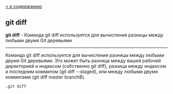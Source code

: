 [< к содержанию](./readme.md)

## git diff

**git diff** - Команда git diff используется для вычисления разницы между любыми двумя Git деревьями

---

Команда git diff используется для вычисления разницы между любыми двумя Git деревьями. Это может быть разница между вашей рабочей директорией и индексом (собственно git diff), разница между индексом и последним коммитом (git diff --staged), или между любыми двумя коммитами (git diff master branchB).

```bash=
.git diff
```